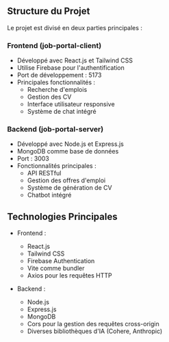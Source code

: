 ## Structure du Projet
Le projet est divisé en deux parties principales :

### Frontend (job-portal-client)
- Développé avec React.js et Tailwind CSS
- Utilise Firebase pour l'authentification
- Port de développement : 5173
- Principales fonctionnalités :
  - Recherche d'emplois
  - Gestion des CV
  - Interface utilisateur responsive
  - Système de chat intégré
### Backend (job-portal-server)
- Développé avec Node.js et Express.js
- MongoDB comme base de données
- Port : 3003
- Fonctionnalités principales :
  - API RESTful
  - Gestion des offres d'emploi
  - Système de génération de CV
  - Chatbot intégré
## Technologies Principales
- Frontend :
  
  - React.js
  - Tailwind CSS
  - Firebase Authentication
  - Vite comme bundler
  - Axios pour les requêtes HTTP
- Backend :
  
  - Node.js
  - Express.js
  - MongoDB
  - Cors pour la gestion des requêtes cross-origin
  - Diverses bibliothèques d'IA (Cohere, Anthropic)
